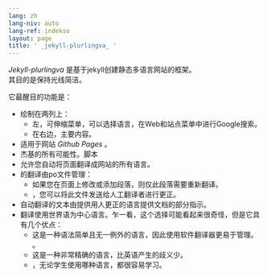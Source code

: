 ```yaml
---
lang: zh
lang-niv: auto
lang-ref: indekso
layout: page
title: ' _jekyll-plurlingva_ '
---
```


 _Jekyll-plurlingva_ 是基于jekyll创建静态多语言网站的框架。  
其目的是保持光线简洁。

它最醒目的功能是：
 * 绘制在两列上：
   * 左，可伸缩菜单，可以选择语言，在Web和站点菜单中进行Google搜索。
   * 在右边，主要内容。
 * 适用于网站 _Github Pages_ 。
 * 杰基的所有可能性。脚本
 * 允许您自动将页面翻译成网站的所有语言。
 * 的翻译由po文件管理：
   * 如果您在页面上修改或添加段落，则仅此段落需要重新翻译。
   * ，您可以将此文件发送给人工翻译者进行更正。
 * 自动翻译的文本由提供用人更正的语言提供文档的部分指示。
 * 翻译使用世界语为中心语言。乍一看，这个选择可能看起来很奇怪，但是它具有几个优点：
   * 这是一种语法简单且无一例外的语言，因此使用软件翻译器更易于管理。 。
   * 这是一种非常精确的语言，比英语产生的歧义少。
   * ，无论学生使用哪种语言，都很容易学习。


